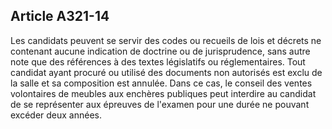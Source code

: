 Article A321-14
----
Les candidats peuvent se servir des codes ou recueils de lois et décrets ne
contenant aucune indication de doctrine ou de jurisprudence, sans autre note que
des références à des textes législatifs ou réglementaires. Tout candidat ayant
procuré ou utilisé des documents non autorisés est exclu de la salle et sa
composition est annulée. Dans ce cas, le conseil des ventes volontaires de
meubles aux enchères publiques peut interdire au candidat de se représenter aux
épreuves de l'examen pour une durée ne pouvant excéder deux années.
